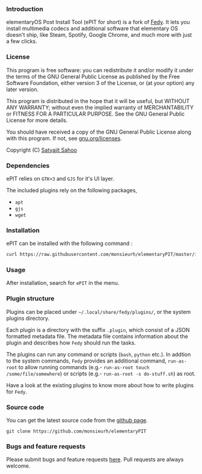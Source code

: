 ### Introduction

elementaryOS Post Install Tool (ePIT for short) is a fork of [Fedy](http://folkswithhats.org/). It lets you install multimedia codecs and additional software that elementary OS doesn't ship, like Steam, Spotify, Google Chrome, and much more with just a few clicks.

### License

This program is free software: you can redistribute it and/or modify it under the terms of the GNU General Public License as published by the Free Software Foundation, either version 3 of the License, or (at your option) any later version.

This program is distributed in the hope that it will be useful, but WITHOUT ANY WARRANTY; without even the implied warranty of MERCHANTABILITY or FITNESS FOR A PARTICULAR PURPOSE. See the GNU General Public License for more details.

You should have received a copy of the GNU General Public License along with this program.  If not, see [gnu.org/licenses](http://www.gnu.org/licenses/).

Copyright (C) [Satyajit Sahoo](mailto:satyajit.happy@gmail.com)

### Dependencies

ePIT relies on `GTK+3` and `GJS` for it's UI layer.

The included plugins rely on the following packages,
* `apt`
* `gjs`
* `wget`

### Installation

ePIT can be installed with the following command :
```bash
curl https://raw.githubusercontent.com/monsieurh/elementaryPIT/master/installer.sh | sudo bash
```

### Usage

After installation, search for `ePIT` in the menu.

### Plugin structure

Plugins can be placed under `~/.local/share/fedy/plugins/`, or the system plugins directory.

Each plugin is a directory with the suffix `.plugin`, which consist of a JSON formatted metadata file. The metadata file contains information about the plugin and describes how `Fedy` should run the tasks.

The plugins can run any command or scripts (`bash`, `python` etc.). In addtion to the system commands, `Fedy` provides an additional command, `run-as-root` to allow running commands (e.g.- `run-as-root touch /some/file/somewhere`) or scripts (e.g.- `run-as-root -s do-stuff.sh`) as root.

Have a look at the existing plugins to know more about how to write plugins for `Fedy`.

### Source code

You can get the latest source code from the [github page](https://github.com/monsieurh/elementaryPIT).

`git clone https://github.com/monsieurh/elementaryPIT`

### Bugs and feature requests

Please submit bugs and feature requests [here](https://github.com/monsieurh/elementaryPIT/issues). Pull requests are always welcome.
